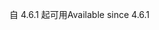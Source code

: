 <span data-ttu-id="bc351-101">自 4.6.1 起可用</span><span class="sxs-lookup"><span data-stu-id="bc351-101">Available since 4.6.1</span></span>